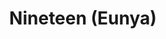 --- 
title: "Nineteen (Eunya)"
publishdate: "2019-7-15T16:48:46+02:00"
src: "https://365manga.net/manga/nineteen-eunya"
image: "https://data.365manga.net/images/thumbnails/12055-nineteen-eunya.jpg"
description: "Nineteen : based on true stories from people like us"
---